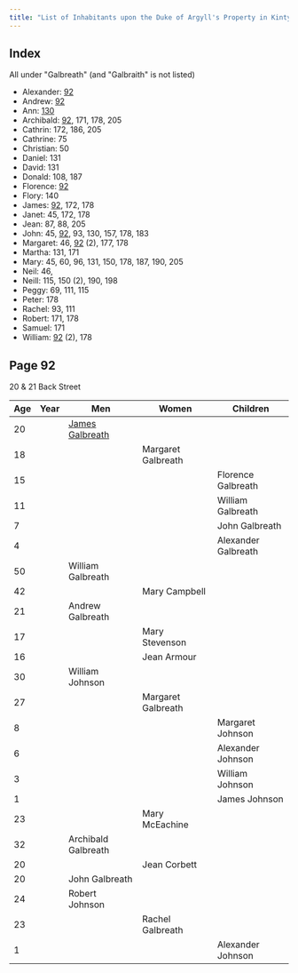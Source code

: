 ```yaml
---
title: "List of Inhabitants upon the Duke of Argyll's Property in Kintyre in 1792"
---
```



## Index

All under "Galbreath" (and "Galbraith" is not listed)

- Alexander: [92](#page-92)
- Andrew: [92](#page-92)
- Ann: [130](#page-130)
- Archibald: [92](#page-92), 171, 178, 205
- Cathrin: 172, 186, 205
- Cathrine: 75
- Christian: 50
- Daniel: 131
- David: 131
- Donald: 108, 187
- Florence: [92](#page-92)
- Flory: 140
- James: [92](#page-92), 172, 178
- Janet: 45, 172, 178
- Jean: 87, 88, 205
- John: 45, [92](#page-92), 93, 130, 157, 178, 183
- Margaret: 46, [92](#page-92) (2), 177, 178
- Martha: 131, 171
- Mary: 45, 60, 96, 131, 150, 178, 187, 190, 205
- Neil: 46,
- Neill: 115, 150 (2), 190, 198
- Peggy: 69, 111, 115
- Peter: 178
- Rachel: 93, 111
- Robert: 171, 178
- Samuel: 171
- William: [92](#page-92) (2), 178

## Page 92

20 & 21 Back Street

| Age | Year | Men | Women | Children |
|-----|------|-----|-------|----------|
| 20  |      | [James Galbreath](/foo) | | |
| 18  |      |     | Margaret Galbreath | |
| 15  |      |     |        | Florence Galbreath  |
| 11  |      |     |        | William Galbreath   |
| 7   |      |     |        | John Galbreath      |
| 4   |      |     |        | Alexander Galbreath |
| 50  |      | William Galbreath |  |  |
| 42  |      |     | Mary Campbell |   |
| 21  |      | Andrew Galbreath |  |   |
| 17  |      |     | Mary Stevenson |  |
| 16  |      |     | Jean Armour    |  |
| 30  |      | William Johnson |    |  |
| 27  |      |     | Margaret Galbreath | |
|  8  |      |     |        | Margaret Johnson |
|  6  |      |     |        | Alexander Johnson |
|  3  |      |     |        | William Johnson   |
|  1  |      |     |        | James Johnson     |
| 23  |      |     | Mary McEachine |   |
| 32  |      | Archibald Galbreath |  |  |
| 20  |      |     | Jean Corbett | |
| 20  |      | John Galbreath     |  |   |
| 24  |      | Robert Johnson | | |
| 23  |      |     | Rachel Galbreath | |
| 1   |      |     |          | Alexander Johnson |




